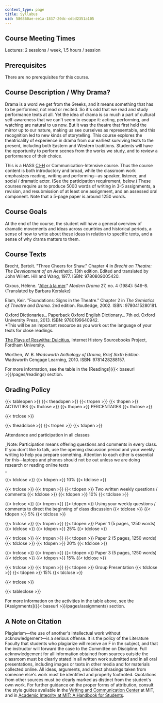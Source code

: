 ```yaml
---
content_type: page
title: Syllabus
uid: 586860ae-ee1a-1837-20dc-cdbd2351a105
---
```


Course Meeting Times
--------------------

Lectures: 2 sessions / week, 1.5 hours / session

Prerequisites
-------------

There are no prerequisites for this course.

Course Description / Why Drama?
-------------------------------

Drama is a word we get from the Greeks, and it means something that has to be performed, not read or recited. So it's odd that we read and study performance texts at all. Yet the idea of drama is so much a part of cultural self-awareness that we can't seem to escape it: acting, performing, and watching are natural to us now. But it was the theatre that first held the mirror up to our nature, making us see ourselves as representable, and this recognition led to new kinds of storytelling. This course explores the theatricality of experience in drama from our earliest surviving texts to the present, including both Eastern and Western traditions. Students will have the opportunity to perform scenes from the works we study, and to review a performance of their choice.

This is a HASS [CI-H](http://web.mit.edu/commreq/index.html) or Communication-Intensive course. Thus the course content is both introductory and broad, while the classroom work emphasizes reading, writing and performing—as speaker, listener, and social / dramatic actor. (See the participation requirement, below.) These courses require us to produce 5000 words of writing in 3-5 assignments, a revision, and resubmission of at least one assignment, and an assessed oral component. Note that a 5-page paper is around 1250 words.

Course Goals
------------

At the end of the course, the student will have a general overview of dramatic movements and ideas across countries and historical periods, a sense of how to write about these ideas in relation to specific texts, and a sense of why drama matters to them.

Course Texts
------------

Brecht, Bertolt. "Three Cheers for Shaw." Chapter 4 in _Brecht on Theatre: The Development of an Aesthetic_. 13th edition. Edited and translated by John Willett. Hill and Wang, 1977. ISBN: 9780809005420.

Cixous, Hélène. "[Aller à la mer](https://muse.jhu.edu/article/498656)." _Modern Drama_ 27, no. 4 (1984): 546–8. (Translated by Barbara Kerslake)

Elam, Keir. "Foundations: Signs in the Theatre." Chapter 2 in _The Semiotics of Theatre and Drama_. 2nd edition. Routledge, 2002. ISBN: 9780415280181.[  
](http://books.google.com/books?id=dJCYI_OpaAkC&pg=PAfrontcover)

Oxford Dictionaries_. Paperback Oxford English Dictionary._ 7th ed. Oxford University Press, 2013. ISBN: 9780199640942.  
\*This will be an important resource as you work out the language of your texts for close readings.

[The Plays of Roswitha: Dulcitius](http://sourcebooks.fordham.edu/basis/roswitha-dulcitius.asp), Internet History Sourcebooks Project, Fordham University.

Worthen, W. B. _Wadsworth Anthology of Drama, Brief Sixth Edition._ Wadsworth Cengage Learning, 2010. ISBN: 9781428288157.

For more information, see the table in the [Readings]({{< baseurl >}}/pages/readings) section.

Grading Policy
--------------

{{< tableopen >}}
{{< theadopen >}}
{{< tropen >}}
{{< thopen >}}
ACTIVITIES
{{< thclose >}}
{{< thopen >}}
PERCENTAGES
{{< thclose >}}

{{< trclose >}}

{{< theadclose >}}
{{< tropen >}}
{{< tdopen >}}


Attendance and participation in all classes

_Note: Participation means offering questions and comments in every class. If you don't like to talk, use the opening discussion period and your weekly writing to help you prepare something. Attention to each other is essential for this--laptops and phones should not be out unless we are doing research or reading online texts  
_


{{< tdclose >}}
{{< tdopen >}}
10%
{{< tdclose >}}

{{< trclose >}}
{{< tropen >}}
{{< tdopen >}}
Two written weekly questions / comments
{{< tdclose >}}
{{< tdopen >}}
10%
{{< tdclose >}}

{{< trclose >}}
{{< tropen >}}
{{< tdopen >}}
Using your weekly questions / comments to direct the beginning of class discussion
{{< tdclose >}}
{{< tdopen >}}
5%
{{< tdclose >}}

{{< trclose >}}
{{< tropen >}}
{{< tdopen >}}
Paper 1 (5 pages, 1250 words)
{{< tdclose >}}
{{< tdopen >}}
25%
{{< tdclose >}}

{{< trclose >}}
{{< tropen >}}
{{< tdopen >}}
Paper 2 (5 pages, 1250 words)
{{< tdclose >}}
{{< tdopen >}}
20%
{{< tdclose >}}

{{< trclose >}}
{{< tropen >}}
{{< tdopen >}}
Paper 3 (5 pages, 1250 words)
{{< tdclose >}}
{{< tdopen >}}
15%
{{< tdclose >}}

{{< trclose >}}
{{< tropen >}}
{{< tdopen >}}
Group Presentation
{{< tdclose >}}
{{< tdopen >}}
15%
{{< tdclose >}}

{{< trclose >}}

{{< tableclose >}}

For more information on the activities in the table above, see the [Assignments]({{< baseurl >}}/pages/assignments) section.

A Note on Citation
------------------

Plagiarism—the use of another's intellectual work without acknowledgement—is a serious offense. It is the policy of the Literature Faculty that students who plagiarize will receive an F in the subject, and that the instructor will forward the case to the Committee on Discipline. Full acknowledgement for all information obtained from sources outside the classroom must be clearly stated in all written work submitted and in all oral presentations, including images or texts in other media and for materials collected online. All ideas, arguments, and direct phrasings taken from someone else's work must be identified and properly footnoted. Quotations from other sources must be clearly marked as distinct from the student's own work. For further guidance on the proper forms of attribution, consult the style guides available in the [Writing and Communication Center](http://cmsw.mit.edu/writing-and-communication-center/) at MIT, and in [Academic Integrity at MIT: A Handbook for Students](http://integrity.mit.edu/).